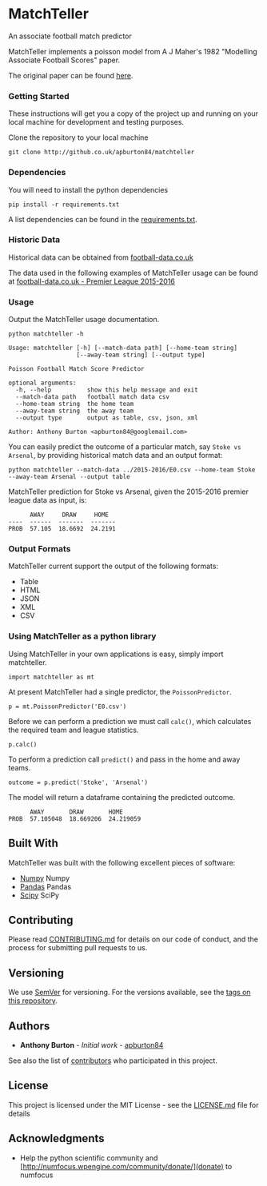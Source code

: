 # MatchTeller

An associate football match predictor

MatchTeller implements a poisson model from A J Maher's 1982 "Modelling Associate Football Scores" paper.

The original paper can be found [here](http://www.90minut.pl/misc/maher.pdf).

### Getting Started

These instructions will get you a copy of the project up and running on your local machine for development and testing purposes.

Clone the repository to your local machine

    git clone http://github.co.uk/apburton84/matchteller

### Dependencies

You will need to install the python dependencies

```
pip install -r requirements.txt
```

A list dependencies can be found in the [requirements.txt](http://github.co.uk/apburton84/matchteller/requirements.txt).

### Historic Data

Historical data can be obtained from [football-data.co.uk](http://football-data.co.uk)

The data used in the following examples of MatchTeller usage can be found at [football-data.co.uk - Premier League 2015-2016](http://www.football-data.co.uk/mmz4281/1516/E0.csv)

### Usage

Output the MatchTeller usage documentation.

```
python matchteller -h
```

```
Usage: matchteller [-h] [--match-data path] [--home-team string]
                   [--away-team string] [--output type]

Poisson Football Match Score Predictor

optional arguments:
  -h, --help          show this help message and exit
  --match-data path   football match data csv
  --home-team string  the home team
  --away-team string  the away team
  --output type       output as table, csv, json, xml

Author: Anthony Burton <apburton84@googlemail.com>
```

You can easily predict the outcome of a particular match, say `Stoke vs Arsenal`, by providing historical match data and an output format:

```
python matchteller --match-data ../2015-2016/E0.csv --home-team Stoke --away-team Arsenal --output table
```

MatchTeller prediction for Stoke vs Arsenal, given the 2015-2016 premier league data as input, is:

```
      AWAY     DRAW     HOME
----  ------  -------  -------
PROB  57.105  18.6692  24.2191
```

### Output Formats

MatchTeller current support the output of the following formats:

* Table
* HTML
* JSON
* XML
* CSV

### Using MatchTeller as a python library

Using MatchTeller in your own applications is easy, simply import matchteller.

```
import matchteller as mt
```

At present MatchTeller had a single predictor, the ``PoissonPredictor``.

```
p = mt.PoissonPredictor('E0.csv')
```

Before we can perform a prediction we must call ``calc()``, which calculates the required team and league statistics.

```
p.calc()
```

To perform a prediction call ``predict()`` and pass in the home and away teams.

```
outcome = p.predict('Stoke', 'Arsenal')
```

The model will return a dataframe containing the predicted outcome.

```
      AWAY       DRAW       HOME
PROB  57.105048  18.669206  24.219059

```

## Built With

MatchTeller was built with the following excellent pieces of software:

* [Numpy](http://www.numpy.org/) Numpy
* [Pandas](https://pandas.pydata.org/) Pandas
* [Scipy](https://www.scipy.org://www.scipy.org/) SciPy

## Contributing

Please read [CONTRIBUTING.md](https://gist.github.com/apburton84/CONTRIBUTING.md) for details on our code of conduct, and the process for submitting pull requests to us.

## Versioning

We use [SemVer](http://semver.org/) for versioning. For the versions available, see the [tags on this repository](https://github.com/apburton84/matchteller/tags).

## Authors

* **Anthony Burton** - *Initial work* - [apburton84](https://github.com/apburton84)

See also the list of [contributors](https://github.com/your/project/contributors) who participated in this project.

## License

This project is licensed under the MIT License - see the [LICENSE.md](LICENSE.md) file for details

## Acknowledgments

* Help the python scientific community and [http://numfocus.wpengine.com/community/donate/](donate) to numfocus
